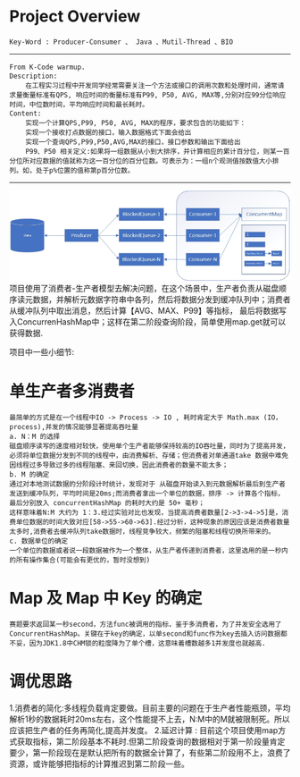 # Project Overview
    Key-Word : Producer-Consumer 、 Java 、Mutil-Thread 、BIO 
----------------------------
    From K-Code warmup.
    Description:
        在工程实习过程中开发同学经常需要关注一个方法或接口的调用次数和处理时间，通常请求量衡量标准有QPS, 响应时间的衡量标准有P99, P50, AVG, MAX等,分别对应99分位响应时间，中位数时间，平均响应时间和最长耗时。
    Content:
        实现一个计算QPS,P99, P50, AVG, MAX的程序，要求包含的功能如下：
        实现一个接收打点数据的接口，输入数据格式下面会给出
        实现一个查询QPS,P99,P50,AVG,MAX的接口，接口参数和输出下面给出
        P99、P50 相关定义:如果将一组数据从小到大排序，并计算相应的累计百分位，则某一百分位所对应数据的值就称为这一百分位的百分位数。可表示为：一组n个观测值按数值大小排列。如，处于p%位置的值称第p百分位数。
---------------------------
![arch](https://github.com/tago-tech/codek/blob/master/arch.jpg)
    项目使用了消费者-生产者模型去解决问题，在这个场景中，生产者负责从磁盘顺序读元数据，并解析元数据字符串中各列，然后将数据分发到缓冲队列中；消费者从缓冲队列中取出消息，然后计算【AVG、MAX、P99】等指标，
最后将数据写入ConcurrenHashMap中；这样在第二阶段查询阶段，简单使用map.get就可以获得数据.

项目中一些小细节:
# 单生产者多消费者
    最简单的方式是在一个线程中IO -> Process -> IO , 耗时肯定大于 Math.max (IO，process),并发的情况能够显著提高吞吐量
    a. N：M 的选择
    磁盘顺序读写的速度相对较快，使用单个生产者能够保持较高的IO吞吐量，同时为了提高并发，必须将单位数据分发到不同的线程中，由消费解析、存储；但消费者对单通道take 数据中难免因线程过多导致过多的线程阻塞、来回切换，因此消费者的数量不能太多；
    b. M 的确定
    通过对本地测试数据的分阶段计时统计，发现对于 从磁盘开始读入到元数据解析最后到生产者发送到缓冲队列，平均时间是20ms;而消费者拿出一个单位的数据，排序 -> 计算各个指标，最后分别放入 concurrentHashMap 的耗时大约是 50+ 毫秒；
    这样意味着N:M 大约为 1：3.经过实验对比也发现，当提高消费者数量[2->3->4->5]是，消费单位数据的时间大致对应[58->55->60->63].经过分析，这种现象的原因应该是消费者数量太多时,消费者去缓冲队列take数据时，线程竞争较大，频繁的阻塞和线程切换所带来的。
    c. 数据单位的确定
    一个单位的数据或者说一段数据被作为一个整体，从生产者传递到消费者，这里选用的是一秒内的所有操作集合(可能会有更优的，暂时没想到)
# Map 及 Map 中 Key 的确定
    赛题要求返回某一秒second，方法func被调用的指标，鉴于多消费者，为了并发安全选用了ConcurrentHashMap。关键在于key的确定，以单second和func作为key去插入访问数据都不妥，因为JDK1.8中CHM锁的粒度降为了单个槽，这意味着槽数越多1并发度也就越高.
# 调优思路
   1.消费者的简化:多线程负载肯定要做。目前主要的问题在于生产者性能瓶颈，平均解析1秒的数据耗时20ms左右，这个性能提不上去，N:M中的M就被限制死。所以应该把生产者的任务再简化,提高并发度。
   2.延迟计算 : 目前这个项目使用map方式获取指标，第二阶段基本不耗时.但第二阶段查询的数据相对于第一阶段量肯定要少，第一阶段现在是默认把所有的数据全计算了，有些第二阶段用不上，浪费了资源，或许能够把指标的计算推迟到第二阶段一些。
   


    
